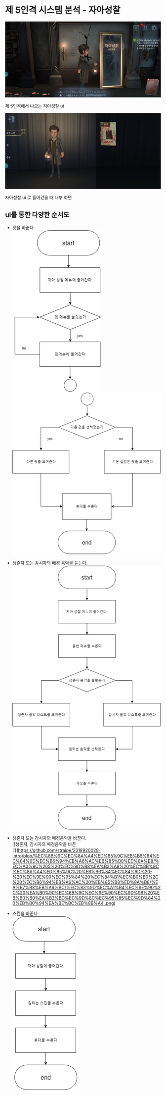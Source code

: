 # 제 5인격 시스템 분석 - 자아성찰

 ![1-1](https://github.com/straipe/2018920028-intro/blob/%EC%8B%9C%EC%8A%A4%ED%85%9C%EB%B6%84%EC%84%9D%EC%B6%94%EB%A6%AC%EB%85%B8%ED%8A%B8/%EC%A0%9C%205%20%EC%9D%B8%EA%B2%A9%20%EC%8B%9C%EC%8A%A4%ED%85%9C%20%EB%B6%84%EC%84%9D%20-%20%EC%9E%90%EC%95%84%20%EC%84%B1%EC%B0%B0%2C%20%EC%B6%94%EB%A6%AC%20%EB%85%B8%ED%8A%B8/%EA%B7%B8%EB%A6%BC/1-1.jpg)  

제 5인격에서 나오는 자아성찰 ui  

![1-2](https://github.com/straipe/2018920028-intro/blob/%EC%8B%9C%EC%8A%A4%ED%85%9C%EB%B6%84%EC%84%9D%EC%B6%94%EB%A6%AC%EB%85%B8%ED%8A%B8/%EC%A0%9C%205%20%EC%9D%B8%EA%B2%A9%20%EC%8B%9C%EC%8A%A4%ED%85%9C%20%EB%B6%84%EC%84%9D%20-%20%EC%9E%90%EC%95%84%20%EC%84%B1%EC%B0%B0%2C%20%EC%B6%94%EB%A6%AC%20%EB%85%B8%ED%8A%B8/%EA%B7%B8%EB%A6%BC/1-2.jpg)  

자아성찰 ui 로 들어갔을 때 내부 화면  

##  ui를 통한 다양한 순서도  

+ 펫을 바꾼다  
![펫을 바꾼다 1](https://github.com/straipe/2018920028-intro/blob/%EC%8B%9C%EC%8A%A4%ED%85%9C%EB%B6%84%EC%84%9D%EC%B6%94%EB%A6%AC%EB%85%B8%ED%8A%B8/%EC%A0%9C%205%20%EC%9D%B8%EA%B2%A9%20%EC%8B%9C%EC%8A%A4%ED%85%9C%20%EB%B6%84%EC%84%9D%20-%20%EC%9E%90%EC%95%84%20%EC%84%B1%EC%B0%B0%2C%20%EC%B6%94%EB%A6%AC%20%EB%85%B8%ED%8A%B8/%EA%B7%B8%EB%A6%BC/%ED%8E%AB%EC%9D%84%20%EB%B0%94%EA%BE%BC%EB%8B%A4%201.png)  
![펫을 바꾼다 2](https://github.com/straipe/2018920028-intro/blob/%EC%8B%9C%EC%8A%A4%ED%85%9C%EB%B6%84%EC%84%9D%EC%B6%94%EB%A6%AC%EB%85%B8%ED%8A%B8/%EC%A0%9C%205%20%EC%9D%B8%EA%B2%A9%20%EC%8B%9C%EC%8A%A4%ED%85%9C%20%EB%B6%84%EC%84%9D%20-%20%EC%9E%90%EC%95%84%20%EC%84%B1%EC%B0%B0%2C%20%EC%B6%94%EB%A6%AC%20%EB%85%B8%ED%8A%B8/%EA%B7%B8%EB%A6%BC/%ED%8E%AB%EC%9D%84%20%EB%B0%94%EA%BE%BC%EB%8B%A4%202.png)  

+ 생존자 또는 감시자의 배경 음악을 듣는다.  
![생존자 감시자의 배경 노래를 듣는다](https://github.com/straipe/2018920028-intro/blob/%EC%8B%9C%EC%8A%A4%ED%85%9C%EB%B6%84%EC%84%9D%EC%B6%94%EB%A6%AC%EB%85%B8%ED%8A%B8/%EC%A0%9C%205%20%EC%9D%B8%EA%B2%A9%20%EC%8B%9C%EC%8A%A4%ED%85%9C%20%EB%B6%84%EC%84%9D%20-%20%EC%9E%90%EC%95%84%20%EC%84%B1%EC%B0%B0%2C%20%EC%B6%94%EB%A6%AC%20%EB%85%B8%ED%8A%B8/%EA%B7%B8%EB%A6%BC/%EC%83%9D%EC%A1%B4%EC%9E%90%20%EA%B0%90%EC%8B%9C%EC%9E%90%EC%9D%98%20%EB%B0%B0%EA%B2%BD%20%EB%85%B8%EB%9E%98%EB%A5%BC%20%EB%93%A3%EB%8A%94%EB%8B%A4.png)  

+ 생존자 또는 감시자의 배경음악을 바꾼다.  
![생존자, 감시자의 배경음악을 바꾼다]https://github.com/straipe/2018920028-intro/blob/%EC%8B%9C%EC%8A%A4%ED%85%9C%EB%B6%84%EC%84%9D%EC%B6%94%EB%A6%AC%EB%85%B8%ED%8A%B8/%EC%A0%9C%205%20%EC%9D%B8%EA%B2%A9%20%EC%8B%9C%EC%8A%A4%ED%85%9C%20%EB%B6%84%EC%84%9D%20-%20%EC%9E%90%EC%95%84%20%EC%84%B1%EC%B0%B0%2C%20%EC%B6%94%EB%A6%AC%20%EB%85%B8%ED%8A%B8/%EA%B7%B8%EB%A6%BC/%EC%83%9D%EC%A1%B4%EC%9E%90%2C%20%EA%B0%90%EC%8B%9C%EC%9E%90%EC%9D%98%20%EB%B0%B0%EA%B2%BD%EC%9D%8C%EC%95%85%EC%9D%84%20%EB%B0%94%EA%BE%BC%EB%8B%A4..png)  

+ 스킨을 바꾼다  
![스킨을 바꾼다](https://github.com/straipe/2018920028-intro/blob/%EC%8B%9C%EC%8A%A4%ED%85%9C%EB%B6%84%EC%84%9D%EC%B6%94%EB%A6%AC%EB%85%B8%ED%8A%B8/%EC%A0%9C%205%20%EC%9D%B8%EA%B2%A9%20%EC%8B%9C%EC%8A%A4%ED%85%9C%20%EB%B6%84%EC%84%9D%20-%20%EC%9E%90%EC%95%84%20%EC%84%B1%EC%B0%B0%2C%20%EC%B6%94%EB%A6%AC%20%EB%85%B8%ED%8A%B8/%EA%B7%B8%EB%A6%BC/%EC%8A%A4%ED%82%A8%EC%9D%84%20%EB%B0%94%EA%BE%BC%EB%8B%A4..png)  
